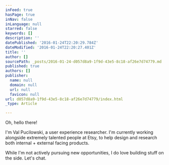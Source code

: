 ```yaml
---
inFeed: true
hasPage: true
inNav: false
inLanguage: null
starred: false
keywords: []
description: ''
datePublished: '2016-01-24T22:20:29.784Z'
dateModified: '2016-01-24T22:20:27.401Z'
title: ''
author: []
sourcePath: _posts/2016-01-24-d057d8a9-1f9d-43e5-8c18-af26e7d74779.md
published: true
authors: []
publisher:
  name: null
  domain: null
  url: null
  favicon: null
url: d057d8a9-1f9d-43e5-8c18-af26e7d74779/index.html
_type: Article

---
```

Oh, hello there!

I'm Val Pucilowski, a user experience researcher. I'm currently working alongside extremely talented people at Etsy, to help design and research both internal + external facing products.

While I'm not actively pursuing new opportunities, I do love building stuff on the side. Let's chat.